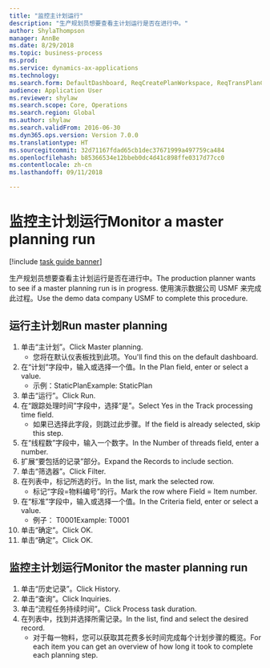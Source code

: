 ```yaml
--- 
title: "监控主计划运行"
description: "生产规划员想要查看主计划运行是否在进行中。"
author: ShylaThompson
manager: AnnBe
ms.date: 8/29/2018
ms.topic: business-process
ms.prod: 
ms.service: dynamics-ax-applications
ms.technology: 
ms.search.form: DefaultDashboard, ReqCreatePlanWorkspace, ReqTransPlanCard, SysQueryForm, InventItemIdLookupSimple, ReqLog, ReqProcessTaskTrace
audience: Application User
ms.reviewer: shylaw
ms.search.scope: Core, Operations
ms.search.region: Global
ms.author: shylaw
ms.search.validFrom: 2016-06-30
ms.dyn365.ops.version: Version 7.0.0
ms.translationtype: HT
ms.sourcegitcommit: 32d71167fdad65cb1dec37671999a497759ca484
ms.openlocfilehash: b85366534e12bbeb0dc4d41c898ffe0317d77cc0
ms.contentlocale: zh-cn
ms.lasthandoff: 09/11/2018

---
```

# <a name="monitor-a-master-planning-run"></a><span data-ttu-id="69e32-103">监控主计划运行</span><span class="sxs-lookup"><span data-stu-id="69e32-103">Monitor a master planning run</span></span>

[!include [task guide banner](../../includes/task-guide-banner.md)]

<span data-ttu-id="69e32-104">生产规划员想要查看主计划运行是否在进行中。</span><span class="sxs-lookup"><span data-stu-id="69e32-104">The production planner wants to see if a master planning run is in progress.</span></span> <span data-ttu-id="69e32-105">使用演示数据公司 USMF 来完成此过程。</span><span class="sxs-lookup"><span data-stu-id="69e32-105">Use the demo data company USMF to complete this procedure.</span></span>


## <a name="run-master-planning"></a><span data-ttu-id="69e32-106">运行主计划</span><span class="sxs-lookup"><span data-stu-id="69e32-106">Run master planning</span></span>
1. <span data-ttu-id="69e32-107">单击“主计划”。</span><span class="sxs-lookup"><span data-stu-id="69e32-107">Click Master planning.</span></span>
    * <span data-ttu-id="69e32-108">您将在默认仪表板找到此项。</span><span class="sxs-lookup"><span data-stu-id="69e32-108">You'll find this on the default dashboard.</span></span>  
2. <span data-ttu-id="69e32-109">在“计划”字段中，输入或选择一个值。</span><span class="sxs-lookup"><span data-stu-id="69e32-109">In the Plan field, enter or select a value.</span></span>
    * <span data-ttu-id="69e32-110">示例：StaticPlan</span><span class="sxs-lookup"><span data-stu-id="69e32-110">Example: StaticPlan</span></span>  
3. <span data-ttu-id="69e32-111">单击“运行”。</span><span class="sxs-lookup"><span data-stu-id="69e32-111">Click Run.</span></span>
4. <span data-ttu-id="69e32-112">在“跟踪处理时间”字段中，选择“是”。</span><span class="sxs-lookup"><span data-stu-id="69e32-112">Select Yes in the Track processing time field.</span></span>
    * <span data-ttu-id="69e32-113">如果已选择此字段，则跳过此步骤。</span><span class="sxs-lookup"><span data-stu-id="69e32-113">If the field is already selected, skip this step.</span></span>  
5. <span data-ttu-id="69e32-114">在“线程数”字段中，输入一个数字。</span><span class="sxs-lookup"><span data-stu-id="69e32-114">In the Number of threads field, enter a number.</span></span>
6. <span data-ttu-id="69e32-115">扩展“要包括的记录”部分。</span><span class="sxs-lookup"><span data-stu-id="69e32-115">Expand the Records to include section.</span></span>
7. <span data-ttu-id="69e32-116">单击“筛选器”。</span><span class="sxs-lookup"><span data-stu-id="69e32-116">Click Filter.</span></span>
8. <span data-ttu-id="69e32-117">在列表中，标记所选的行。</span><span class="sxs-lookup"><span data-stu-id="69e32-117">In the list, mark the selected row.</span></span>
    * <span data-ttu-id="69e32-118">标记“字段=物料编号”的行。</span><span class="sxs-lookup"><span data-stu-id="69e32-118">Mark the row where Field = Item number.</span></span>  
9. <span data-ttu-id="69e32-119">在“标准”字段中，输入或选择一个值。</span><span class="sxs-lookup"><span data-stu-id="69e32-119">In the Criteria field, enter or select a value.</span></span>
    * <span data-ttu-id="69e32-120">例子： T0001</span><span class="sxs-lookup"><span data-stu-id="69e32-120">Example: T0001</span></span>  
10. <span data-ttu-id="69e32-121">单击“确定”。</span><span class="sxs-lookup"><span data-stu-id="69e32-121">Click OK.</span></span>
11. <span data-ttu-id="69e32-122">单击“确定”。</span><span class="sxs-lookup"><span data-stu-id="69e32-122">Click OK.</span></span>

## <a name="monitor-the-master-planning-run"></a><span data-ttu-id="69e32-123">监控主计划运行</span><span class="sxs-lookup"><span data-stu-id="69e32-123">Monitor the master planning run</span></span>
1. <span data-ttu-id="69e32-124">单击“历史记录”。</span><span class="sxs-lookup"><span data-stu-id="69e32-124">Click History.</span></span>
2. <span data-ttu-id="69e32-125">单击“查询”。</span><span class="sxs-lookup"><span data-stu-id="69e32-125">Click Inquiries.</span></span>
3. <span data-ttu-id="69e32-126">单击“流程任务持续时间”。</span><span class="sxs-lookup"><span data-stu-id="69e32-126">Click Process task duration.</span></span>
4. <span data-ttu-id="69e32-127">在列表中，找到并选择所需记录。</span><span class="sxs-lookup"><span data-stu-id="69e32-127">In the list, find and select the desired record.</span></span>
    * <span data-ttu-id="69e32-128">对于每一物料，您可以获取其花费多长时间完成每个计划步骤的概览。</span><span class="sxs-lookup"><span data-stu-id="69e32-128">For each item you can get an overview of how long it took to complete each planning step.</span></span>  


